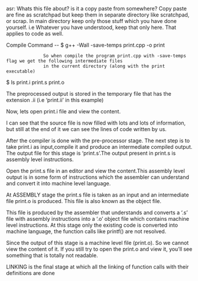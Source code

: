 asr: Whats this file about? is it a copy paste from somewhere? Copy paste are fine as scratchpad but keep them in separate directory like scratchpad, or scrap. In main directory keep only those stuff which you have done yourself. i.e Whatever you have understood, keep that only here. That applies to code as well.

Compile Command --
                  $ g++ -Wall -save-temps print.cpp -o print
                  
                  So when compile the program print.cpp with -save-temps flag we get the following intermediate files
                  in the current directory (along with the print executable)
                  
$ ls
print.i
print.s
print.o

The preprocessed output is stored in the temporary file that has the extension .ii (i.e ‘print.ii’ in this example)

Now, lets open print.i file and view the content.

I can see that the source file is now filled with lots and lots of information, 
but still at the end of it we can see the lines of code written by us.



After the compiler is done with the pre-processor stage. The next step is to take print.i as input,compile it and produce 
an intermediate compiled output. The output file for this stage is ‘print.s’.The output present in print.s is assembly level
instructions.

Open the print.s file in an editor and view the content.This assembly level output is in some form of 
instructions which the assembler can understand and convert it into machine level language.

At ASSEMBLY stage the print.s file is taken as an input and an intermediate file print.o is produced.
This file is also known as the object file.

This file is produced by the assembler that understands and converts a ‘.s’ file with assembly instructions into a ‘.o’ 
object file which contains machine level instructions. At this stage only the
existing code is converted into machine language, the function calls like printf() are not resolved.

Since the output of this stage is a machine level file (print.o). So we cannot view the content of it.
If you still try to open the print.o and view it, you’ll see something that is totally not readable.


LINKING is the final stage at which all the linking of function calls with their definitions are done














